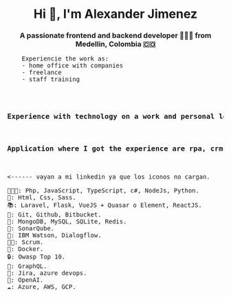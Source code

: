 

<h1 align="center">Hi 👋, I'm Alexander Jimenez</h1>

<h3 align="center">A passionate frontend and backend developer 👨🏻‍💻 from Medellin, Colombia 🇨🇴</h3>

  <pre align="left">
    Experiencie the work as:
    - home office with companies
    - freelance
    - staff training 
  </pre>
  <pre>
    
<h3 align="center">Experience with technology on a work and personal level</h3>
<h3 align="center">Application where I got the experience are rpa, crm, web, apps, AI, to level senior or middle</h3>

<------ vayan a mi linkedin ya que los iconos no cargan. 
    
👨🏻‍💻: Php, JavaScript, TypeScript, c#, NodeJs, Python.
🔖: Html, Css, Sass.
📚: Laravel, Flask, VueJS + Quasar o Element, ReactJS.
🧰: Git, Github, Bitbucket.
💾: MongoDB, MySQL, SQLite, Redis.
🥷: SonarQube.
🤖: IBM Watson, Dialogflow.
👨‍🏫: Scrum.
🫙: Docker.
🔒: Owasp Top 10.
💁: GraphQL.
🧰: Jira, azure devops.
🤖: OpenAI.
☁️: Azure, AWS, GCP.
    
  </pre>
